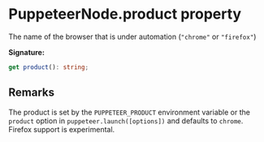 # PuppeteerNode.product property

The name of the browser that is under automation (`"chrome"` or `"firefox"`)

**Signature:**

```typescript
get product(): string;
```

## Remarks

The product is set by the `PUPPETEER_PRODUCT` environment variable or the `product` option in `puppeteer.launch([options])` and defaults to `chrome`. Firefox support is experimental.
